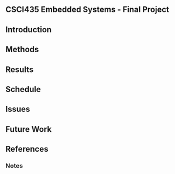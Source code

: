 ## CSCI435 Embedded Systems - Final Project 

## Introduction 

## Methods 

## Results 

## Schedule 

## Issues 

## Future Work 

## References 

### Notes 
